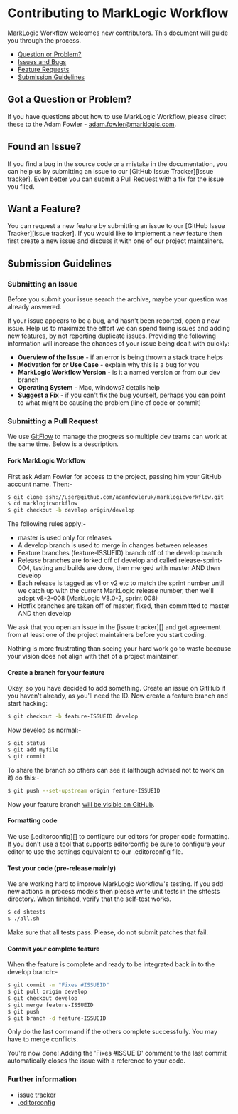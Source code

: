 # Contributing to MarkLogic Workflow

MarkLogic Workflow welcomes new contributors. This document will guide you
through the process.

 - [Question or Problem?](#question)
 - [Issues and Bugs](#issue)
 - [Feature Requests](#feature)
 - [Submission Guidelines](#submit)

## <a name="question"></a> Got a Question or Problem?

If you have questions about how to use MarkLogic Workflow, please direct these to the
Adam Fowler - adam.fowler@marklogic.com.

## <a name="issue"></a> Found an Issue?
If you find a bug in the source code or a mistake in the documentation, you can help us by
submitting an issue to our [GitHub Issue Tracker][issue tracker]. Even better you can submit a Pull Request
with a fix for the issue you filed.

## <a name="feature"></a> Want a Feature?
You can request a new feature by submitting an issue to our [GitHub Issue Tracker][issue tracker].  If you
would like to implement a new feature then first create a new issue and discuss it with one of our
project maintainers.

## <a name="submit"></a> Submission Guidelines

### Submitting an Issue
Before you submit your issue search the archive, maybe your question was already answered.

If your issue appears to be a bug, and hasn't been reported, open a new issue.
Help us to maximize the effort we can spend fixing issues and adding new
features, by not reporting duplicate issues.  Providing the following information will increase the
chances of your issue being dealt with quickly:

* **Overview of the Issue** - if an error is being thrown a stack trace helps
* **Motivation for or Use Case** - explain why this is a bug for you
* **MarkLogic Workflow Version** - is it a named version or from our dev branch
* **Operating System** - Mac, windows? details help
* **Suggest a Fix** - if you can't fix the bug yourself, perhaps you can point to what might be
  causing the problem (line of code or commit)

### Submitting a Pull Request

We use [GitFlow](https://www.atlassian.com/git/tutorials/comparing-workflows/gitflow-workflow) to manage the
progress so multiple dev teams can work at the same time. Below is a description.

#### Fork MarkLogic Workflow

First ask Adam Fowler for access to the project, passing him your GitHub account name. Then:-

```sh
$ git clone ssh://user@github.com/adamfowleruk/marklogicworkflow.git
$ cd marklogicworkflow
$ git checkout -b develop origin/develop
```

The following rules apply:-
- master is used only for releases
- A develop branch is used to merge in changes between releases
- Feature branches (feature-ISSUEID) branch off of the develop branch
- Release branches are forked off of develop and called release-sprint-004, testing and builds are done, then merged with master AND then develop
 - Each release is tagged as v1 or v2 etc to match the sprint number until we catch up with the current MarkLogic release number, then we'll adopt v8-2-008 (MarkLogic V8.0-2, sprint 008)
- Hotfix branches are taken off of master, fixed, then committed to master AND then develop

We ask that you open an issue in the [issue tracker][] and get agreement from
at least one of the project maintainers before you start coding.

Nothing is more frustrating than seeing your hard work go to waste because
your vision does not align with that of a project maintainer.


#### Create a branch for your feature

Okay, so you have decided to add something. Create an issue on GitHub if you haven't already, as you'll need the ID.
Now create a feature branch and start hacking:

```sh
$ git checkout -b feature-ISSUEID develop
```

Now develop as normal:-

```sh
$ git status
$ git add myfile
$ git commit
```

To share the branch so others can see it (although advised not to work on it) do this:-

```sh
$ git push --set-upstream origin feature-ISSUEID
```

Now your feature branch [will be visible on GitHub](https://github.com/adamfowleruk/marklogicworkflow/branches).

#### Formatting code

We use [.editorconfig][] to configure our editors for proper code formatting. If you don't
use a tool that supports editorconfig be sure to configure your editor to use the settings
equivalent to our .editorconfig file.

#### Test your code (pre-release mainly)

We are working hard to improve MarkLogic Workflow's testing. If you add new actions
in process models then please write unit tests in the shtests directory.
When finished, verify that the self-test works.

```sh
$ cd shtests
$ ./all.sh
```

Make sure that all tests pass. Please, do not submit patches that fail.


#### Commit your complete feature

When the feature is complete and ready to be integrated back in to the develop branch:-

```sh
$ git commit -m "Fixes #ISSUEID"
$ git pull origin develop
$ git checkout develop
$ git merge feature-ISSUEID
$ git push
$ git branch -d feature-ISSUEID
```

Only do the last command if the others complete successfully. You may have to merge conflicts.

You're now done! Adding the 'Fixes #ISSUEID' comment to the last commit automatically closes the issue with a reference
to your code.

### Further information

- [issue tracker](https://github.com/adamfowleruk/marklogicworkflow/issues)
- [.editorconfig](http://editorconfig.org/)
